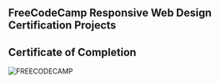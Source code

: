 ## FreeCodeCamp Responsive Web Design Certification Projects
## Certificate of Completion 
![FREECODECAMP](https://user-images.githubusercontent.com/36513491/123092799-8344f380-d448-11eb-99b9-ea8c6e311eb7.PNG)
